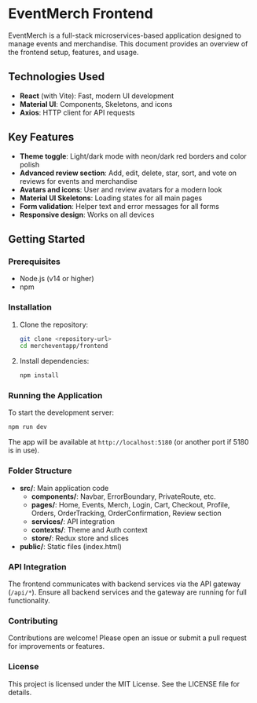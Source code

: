 # EventMerch Frontend

EventMerch is a full-stack microservices-based application designed to manage events and merchandise. This document provides an overview of the frontend setup, features, and usage.

## Technologies Used

- **React** (with Vite): Fast, modern UI development
- **Material UI**: Components, Skeletons, and icons
- **Axios**: HTTP client for API requests

## Key Features

- **Theme toggle**: Light/dark mode with neon/dark red borders and color polish
- **Advanced review section**: Add, edit, delete, star, sort, and vote on reviews for events and merchandise
- **Avatars and icons**: User and review avatars for a modern look
- **Material UI Skeletons**: Loading states for all main pages
- **Form validation**: Helper text and error messages for all forms
- **Responsive design**: Works on all devices

## Getting Started

### Prerequisites

- Node.js (v14 or higher)
- npm

### Installation

1. Clone the repository:
   ```sh
   git clone <repository-url>
   cd mercheventapp/frontend
   ```
2. Install dependencies:
   ```sh
   npm install
   ```

### Running the Application

To start the development server:

```sh
npm run dev
```

The app will be available at `http://localhost:5180` (or another port if 5180 is in use).

### Folder Structure

- **src/**: Main application code
  - **components/**: Navbar, ErrorBoundary, PrivateRoute, etc.
  - **pages/**: Home, Events, Merch, Login, Cart, Checkout, Profile, Orders, OrderTracking, OrderConfirmation, Review section
  - **services/**: API integration
  - **contexts/**: Theme and Auth context
  - **store/**: Redux store and slices
- **public/**: Static files (index.html)

### API Integration

The frontend communicates with backend services via the API gateway (`/api/*`). Ensure all backend services and the gateway are running for full functionality.

### Contributing

Contributions are welcome! Please open an issue or submit a pull request for improvements or features.

### License

This project is licensed under the MIT License. See the LICENSE file for details.